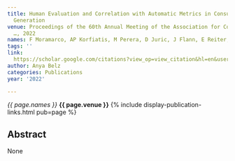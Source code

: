 ```yaml
---
title: Human Evaluation and Correlation with Automatic Metrics in Consultation Note
  Generation
venue: Proceedings of the 60th Annual Meeting of the Association for Computational
  …, 2022
names: F Moramarco, AP Korfiatis, M Perera, D Juric, J Flann, E Reiter, A Belz, ...
tags: ''
link: 
  https://scholar.google.com/citations?view_op=view_citation&hl=en&user=trwwiW4AAAAJ&pagesize=100&sortby=pubdate&citation_for_view=trwwiW4AAAAJ:eq2jaN3J8jMC
author: Anya Belz
categories: Publications
year: '2022'

---
```


*{{ page.names }}*
**{{ page.venue }}**
{% include display-publication-links.html pub=page %}
## Abstract

None